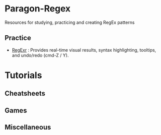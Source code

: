 # Paragon-Regex
Resources for studying, practicing and creating RegEx patterns

## Practice

- [RegExr](https://regexr.com/) : Provides real-time visual results, syntax highlighting, tooltips, and undo/redo (cmd-Z / Y).

# Tutorials

## Cheatsheets

## Games

## Miscellaneous

